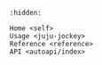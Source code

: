 ```{toctree}
   :hidden:

   Home <self>
   Usage <juju-jockey>
   Reference <reference>
   API <autoapi/index>
```

```{include} ../README.md
```
